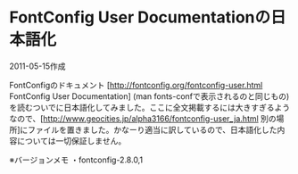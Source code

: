 # FontConfig User Documentationの日本語化

2011-05-15作成

FontConfigのドキュメント [http://fontconfig.org/fontconfig-user.html FontConfig User Documentation] (man fonts-confで表示されるのと同じもの) を読むついでに日本語化してみました。ここに全文掲載するには大きすぎるようなので、[http://www.geocities.jp/alpha3166/fontconfig-user_ja.html 別の場所]にファイルを置きました。かなーり適当に訳しているので、日本語化した内容については一切保証しません。

※バージョンメモ
・fontconfig-2.8.0,1
